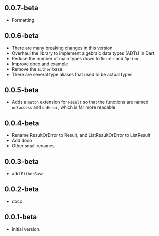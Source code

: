 ## 0.0.7-beta

- Formatting

## 0.0.6-beta

- There are many breaking changes in this version
- Overhaul the library to implement algebraic data types (ADTs) in Dart
- Reduce the number of main types down to `Result` and `Option`
- Improve doco and example
- Remove the `Either` base
- There are several type aliases that used to be actual types

## 0.0.5-beta
- Adds a `match` extension for `Result` so that the functions are named `onSuccess` and `onError`, which is far more readable

## 0.0.4-beta
- Rename ResultOrError to Result, and ListResultOrError to ListResult
- Add doco
- Other small renames

## 0.0.3-beta
- add `EitherBase`

## 0.0.2-beta
- doco

## 0.0.1-beta
- Initial version.







